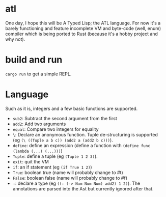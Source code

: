 atl
===

One day, I hope this will be A Typed Lisp; the ATL language.  For now
it's a barely functioning and feature incomplete VM and byte-code
(well, enum) compiler which is being ported to Rust (because it's a
hobby project and why not).

build and run
=============

`cargo run` to get a simple REPL.

Language
========
Such as it is, integers and a few basic functions are supported.
- `sub2`: Subtract the second argument from the first
- `add2`: Add two arguments
- `equal`: Compare two integers for equality
- `\`: Declare an anonymous function.  Tuple de-structuring is supported (eg `(\ ((Tuple a b c)) (add2 a (add2 b c)))`).
- `define`: define an expression (define a function with `(define func (lambda (...) (...)))`)
- `Tuple`: define a tuple (eg `(Tuple 1 2 3)`).
- `exit`: quit the VM
- `if`: an if statement (eg `(if True 1 2)`)
- `True`: boolean true (name will probably change to #t)
- `False`: boolean false (name will probably change to #f)
- `:`: declare a type (eg `((: (-> Num Num Num) add2) 1 2)`).  The
  annotations are parsed into the Ast but currently ignored after
  that.

